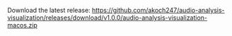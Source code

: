Download the latest release: https://github.com/akoch247/audio-analysis-visualization/releases/download/v1.0.0/audio-analysis-visualization-macos.zip